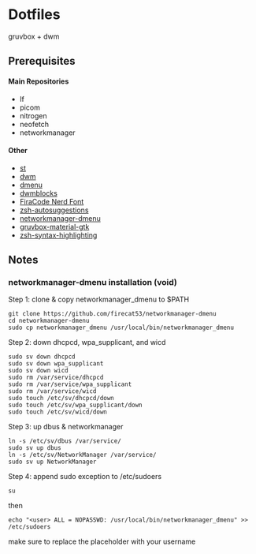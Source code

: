 # Dotfiles
gruvbox + dwm

## Prerequisites

#### Main Repositories
- lf
- picom
- nitrogen
- neofetch
- networkmanager

#### Other
- [st](https://github.com/ozpv/st)
- [dwm](https://github.com/ozpv/dwm)
- [dmenu](https://github.com/ozpv/dmenu)
- [dwmblocks](https://github.com/ozpv/dwmblocks)
- [FiraCode Nerd Font](https://www.nerdfonts.com/font-downloads)
- [zsh-autosuggestions](https://github.com/zsh-users/zsh-autosuggestions)
- [networkmanager-dmenu](https://github.com/firecat53/networkmanager-dmenu)
- [gruvbox-material-gtk](https://github.com/TheGreatMcPain/gruvbox-material-gtk)
- [zsh-syntax-highlighting](https://github.com/zsh-users/zsh-syntax-highlighting)


## Notes

### networkmanager-dmenu installation (void)

Step 1: clone & copy networkmanager_dmenu to $PATH
```
git clone https://github.com/firecat53/networkmanager-dmenu
cd networkmanager-dmenu
sudo cp networkmanager_dmenu /usr/local/bin/networkmanager_dmenu
```

Step 2: down dhcpcd, wpa_supplicant, and wicd
```
sudo sv down dhcpcd
sudo sv down wpa_supplicant
sudo sv down wicd
sudo rm /var/service/dhcpcd
sudo rm /var/service/wpa_supplicant
sudo rm /var/service/wicd
sudo touch /etc/sv/dhcpcd/down
sudo touch /etc/sv/wpa_supplicant/down
sudo touch /etc/sv/wicd/down
```
Step 3: up dbus & networkmanager
```
ln -s /etc/sv/dbus /var/service/
sudo sv up dbus
ln -s /etc/sv/NetworkManager /var/service/
sudo sv up NetworkManager
```

Step 4: append sudo exception to /etc/sudoers
```
su
```
then
```
echo "<user> ALL = NOPASSWD: /usr/local/bin/networkmanager_dmenu" >> /etc/sudoers
```
make sure to replace the <user> placeholder with your username
